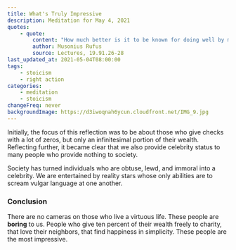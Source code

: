 ```yaml
---
title: What's Truly Impressive
description: Meditation for May 4, 2021
quotes:
    - quote:
        content: "How much better is it to be known for doing well by many than for living extravagantly? How much more worthy than spending on sticks and stones is it to spend on people?"
        author: Musonius Rufus
        source: Lectures, 19.91.26-28
last_updated_at: 2021-05-04T08:00:00
tags:
    - stoicism
    - right action
categories:
    - meditation
    - stoicism
changeFreq: never
backgroundImage: https://d3iwoqnah6ycun.cloudfront.net/IMG_9.jpg
---
```


Initially, the focus of this reflection was to be about those who give checks with a lot of zeros, but only an 
infinitesimal portion of their wealth. Reflecting further, it became clear that we also provide celebrity status to many 
people who provide nothing to society.

Society has turned individuals who are obtuse, lewd, and immoral into a celebrity. We are entertained by reality stars 
whose only abilities are to scream vulgar language at one another.

### Conclusion

There are no cameras on those who live a virtuous life. These people are **boring** to us. People who give ten percent 
of their wealth freely to charity, that love their neighbors, that find happiness in simplicity. These people are the 
most impressive.
